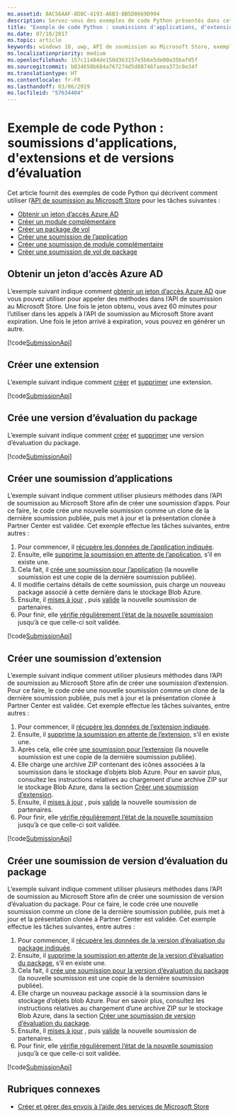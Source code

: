 ```yaml
---
ms.assetid: 8AC56AAF-8D8C-4193-A6B3-BB5D0669D994
description: Servez-vous des exemples de code Python présentés dans cette section pour en savoir plus sur l’utilisation de l’API de soumission au Microsoft Store.
title: "Exemple de code Python : soumissions d'applications, d'extensions et de versions d’évaluation"
ms.date: 07/10/2017
ms.topic: article
keywords: windows 10, uwp, API de soumission au Microsoft Store, exemples de code, python
ms.localizationpriority: medium
ms.openlocfilehash: 157c11484de150d363157e5b6e5de00a35bafd5f
ms.sourcegitcommit: b034650b684a767274d5d88746faeea373c8e34f
ms.translationtype: HT
ms.contentlocale: fr-FR
ms.lasthandoff: 03/06/2019
ms.locfileid: "57634404"
---
```

# <a name="python-sample-submissions-for-apps-add-ons-and-flights"></a>Exemple de code Python : soumissions d'applications, d'extensions et de versions d’évaluation

Cet article fournit des exemples de code Python qui décrivent comment utiliser l’[API de soumission au Microsoft Store](create-and-manage-submissions-using-windows-store-services.md) pour les tâches suivantes :

* [Obtenir un jeton d’accès Azure AD](#token)
* [Créer un module complémentaire](#create-add-on)
* [Créer un package de vol](#create-package-flight)
* [Créer une soumission de l’application](#create-app-submission)
* [Créer une soumission de module complémentaire](#create-add-on-submission)
* [Créer une soumission de vol de package](#create-flight-submission)

<span id="token" />

## <a name="obtain-an-azure-ad-access-token"></a>Obtenir un jeton d’accès Azure AD

L’exemple suivant indique comment [obtenir un jeton d’accès Azure AD](create-and-manage-submissions-using-windows-store-services.md#obtain-an-azure-ad-access-token) que vous pouvez utiliser pour appeler des méthodes dans l’API de soumission au Microsoft Store. Une fois le jeton obtenu, vous avez 60 minutes pour l’utiliser dans les appels à l’API de soumission au Microsoft Store avant expiration. Une fois le jeton arrivé à expiration, vous pouvez en générer un autre.

[!code[SubmissionApi](./code/StoreServicesExamples_Submission/python/Examples.py#L1-L20)]

<span id="create-add-on" />

## <a name="create-an-add-on"></a>Créer une extension

L’exemple suivant indique comment [créer](create-an-add-on.md) et [supprimer](delete-an-add-on.md) une extension.

[!code[SubmissionApi](./code/StoreServicesExamples_Submission/python/Examples.py#L26-L52)]

<span id="create-package-flight" />

## <a name="create-a-package-flight"></a>Crée une version d’évaluation du package

L’exemple suivant indique comment [créer](create-a-flight.md) et [supprimer](delete-a-flight.md) une version d’évaluation du package.

[!code[SubmissionApi](./code/StoreServicesExamples_Submission/python/Examples.py#L58-L87)]

<span id="create-app-submission" />

## <a name="create-an-app-submission"></a>Créer une soumission d’applications

L’exemple suivant indique comment utiliser plusieurs méthodes dans l’API de soumission au Microsoft Store afin de créer une soumission d’apps. Pour ce faire, le code crée une nouvelle soumission comme un clone de la dernière soumission publiée, puis met à jour et la présentation clonée à Partner Center est validée. Cet exemple effectue les tâches suivantes, entre autres :

1. Pour commencer, il [récupère les données de l’application indiquée](get-an-app.md).
2. Ensuite, elle [supprime la soumission en attente de l’application](delete-an-app-submission.md), s’il en existe une.
3. Cela fait, il [crée une soumission pour l’application](create-an-app-submission.md) (la nouvelle soumission est une copie de la dernière soumission publiée).
4. Il modifie certains détails de cette soumission, puis charge un nouveau package associé à cette dernière dans le stockage Blob Azure.
5. Ensuite, il [mises à jour](update-an-app-submission.md) , puis [valide](commit-an-app-submission.md) la nouvelle soumission de partenaires.
6. Pour finir, elle [vérifie régulièrement l’état de la nouvelle soumission](get-status-for-an-app-submission.md) jusqu’à ce que celle-ci soit validée.

[!code[SubmissionApi](./code/StoreServicesExamples_Submission/python/Examples.py#L93-L166)]

<span id="create-add-on-submission" />

## <a name="create-an-add-on-submission"></a>Créer une soumission d’extension

L’exemple suivant indique comment utiliser plusieurs méthodes dans l’API de soumission au Microsoft Store afin de créer une soumission d’extension. Pour ce faire, le code crée une nouvelle soumission comme un clone de la dernière soumission publiée, puis met à jour et la présentation clonée à Partner Center est validée. Cet exemple effectue les tâches suivantes, entre autres :

1. Pour commencer, il [récupère les données de l’extension indiquée](get-an-add-on.md).
2. Ensuite, il [supprime la soumission en attente de l’extension](delete-an-add-on-submission.md), s’il en existe une.
3. Après cela, elle crée [une soumission pour l’extension](create-an-add-on-submission.md) (la nouvelle soumission est une copie de la dernière soumission publiée).
4. Elle charge une archive ZIP contenant des icônes associées à la soumission dans le stockage d’objets blob Azure. Pour en savoir plus, consultez les instructions relatives au chargement d’une archive ZIP sur le stockage Blob Azure, dans la section [Créer une soumission d’extension](manage-add-on-submissions.md#create-an-add-on-submission).
5. Ensuite, il [mises à jour](update-an-add-on-submission.md) , puis [valide](commit-an-add-on-submission.md) la nouvelle soumission de partenaires.
6. Pour finir, elle [vérifie régulièrement l’état de la nouvelle soumission](get-status-for-an-add-on-submission.md) jusqu’à ce que celle-ci soit validée.

[!code[SubmissionApi](./code/StoreServicesExamples_Submission/python/Examples.py#L172-L245)]

<span id="create-flight-submission" />

## <a name="create-a-package-flight-submission"></a>Créer une soumission de version d’évaluation du package

L’exemple suivant indique comment utiliser plusieurs méthodes dans l’API de soumission au Microsoft Store afin de créer une soumission de version d’évaluation du package. Pour ce faire, le code crée une nouvelle soumission comme un clone de la dernière soumission publiée, puis met à jour et la présentation clonée à Partner Center est validée. Cet exemple effectue les tâches suivantes, entre autres :

1. Pour commencer, il [récupère les données de la version d’évaluation du package indiquée](get-a-flight.md).
2. Ensuite, il [supprime la soumission en attente de la version d’évaluation du package](delete-a-flight-submission.md), s’il en existe une.
3. Cela fait, il [crée une soumission pour la version d’évaluation du package](create-a-flight-submission.md) (la nouvelle soumission est une copie de la dernière soumission publiée).
4. Elle charge un nouveau package associé à la soumission dans le stockage d’objets blob Azure. Pour en savoir plus, consultez les instructions relatives au chargement d’une archive ZIP sur le stockage Blob Azure, dans la section [Créer une soumission de version d’évaluation du package](manage-flight-submissions.md#create-a-package-flight-submission).
5. Ensuite, il [mises à jour](update-a-flight-submission.md) , puis [valide](commit-a-flight-submission.md) la nouvelle soumission de partenaires.
6. Pour finir, elle [vérifie régulièrement l’état de la nouvelle soumission](get-status-for-a-flight-submission.md) jusqu’à ce que celle-ci soit validée.

[!code[SubmissionApi](./code/StoreServicesExamples_Submission/python/Examples.py#L251-L325)]

## <a name="related-topics"></a>Rubriques connexes

* [Créer et gérer des envois à l’aide des services de Microsoft Store](create-and-manage-submissions-using-windows-store-services.md)
